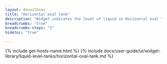 ```yaml
---
layout: docwithnav
title: "Horizontal oval tank"
description: "Widget indicates the level of liquid in Horizontal oval tank."
breadcrumbs: "true"
breadcrumbs-steps: "2"
hidetoc: "true"

---
```

{% include get-hosts-name.html %}
{% include docs/user-guide/ui/widget-library/liquid-level-tanks/horizontal-oval-tank.md %}
